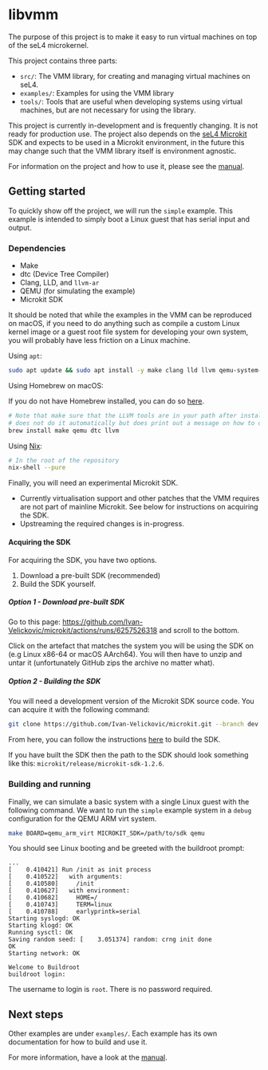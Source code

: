 # libvmm

The purpose of this project is to make it easy to run virtual machines on top of the seL4 microkernel.

This project contains three parts:
* `src/`: The VMM library, for creating and managing virtual machines on seL4.
* `examples/`: Examples for using the VMM library
* `tools/`: Tools that are useful when developing systems using virtual machines, but are not
  necessary for using the library.

This project is currently in-development and is frequently changing. It is not ready for
production use. The project also depends on the [seL4 Microkit](https://github.com/seL4/microkit)
SDK and expects to be used in a Microkit environment, in the future this may change such that the VMM
library itself is environment agnostic.

For information on the project and how to use it, please see the [manual](docs/MANUAL.md).

## Getting started

To quickly show off the project, we will run the `simple` example. This example is
intended to simply boot a Linux guest that has serial input and output.

### Dependencies

* Make
* dtc (Device Tree Compiler)
* Clang, LLD, and `llvm-ar`
* QEMU (for simulating the example)
* Microkit SDK

It should be noted that while the examples in the VMM can be reproduced
on macOS, if you need to do anything such as compile a custom Linux kernel image
or a guest root file system for developing your own system, you will probably have
less friction on a Linux machine.

Using `apt`:

```sh
sudo apt update && sudo apt install -y make clang lld llvm qemu-system-arm device-tree-compiler
```

Using Homebrew on macOS:

If you do not have Homebrew installed, you can do so [here](https://brew.sh/).

```sh
# Note that make sure that the LLVM tools are in your path after install, Homebrew
# does not do it automatically but does print out a message on how to do it.
brew install make qemu dtc llvm
```

Using [Nix](https://nixos.org/):
```sh
# In the root of the repository
nix-shell --pure
```

Finally, you will need an experimental Microkit SDK.

* Currently virtualisation support and other patches that the VMM requires are
  not part of mainline Microkit. See below for instructions on
  acquiring the SDK.
* Upstreaming the required changes is in-progress.

#### Acquiring the SDK

For acquiring the SDK, you have two options.

1. Download a pre-built SDK (recommended)
2. Build the SDK yourself.

##### Option 1 - Download pre-built SDK

Go to this page: https://github.com/Ivan-Velickovic/microkit/actions/runs/6257526318 and scroll to the bottom.

Click on the artefact that matches the system you will be using the SDK on (e.g Linux x86-64 or macOS AArch64).
You will then have to unzip and untar it (unfortunately GitHub zips the archive no matter what).

##### Option 2 - Building the SDK

You will need a development version of the Microkit SDK source code. You can acquire it with the following command:
```sh
git clone https://github.com/Ivan-Velickovic/microkit.git --branch dev
```

From here, you can follow the instructions
[here](https://github.com/Ivan-Velickovic/microkit/tree/dev) to build the SDK.

If you have built the SDK then the path to the SDK should look something like
this: `microkit/release/microkit-sdk-1.2.6`.

### Building and running

Finally, we can simulate a basic system with a single Linux guest with the
following command. We want to run the `simple` example system in a `debug`
configuration for the QEMU ARM virt system.
```sh
make BOARD=qemu_arm_virt MICROKIT_SDK=/path/to/sdk qemu
```

You should see Linux booting and be greeted with the buildroot prompt:
```
...
[    0.410421] Run /init as init process
[    0.410522]   with arguments:
[    0.410580]     /init
[    0.410627]   with environment:
[    0.410682]     HOME=/
[    0.410743]     TERM=linux
[    0.410788]     earlyprintk=serial
Starting syslogd: OK
Starting klogd: OK
Running sysctl: OK
Saving random seed: [    3.051374] random: crng init done
OK
Starting network: OK

Welcome to Buildroot
buildroot login:
```

The username to login is `root`. There is no password required.

## Next steps

Other examples are under `examples/`. Each example has its own documentation for
how to build and use it.

For more information, have a look at the [manual](docs/MANUAL.md).
